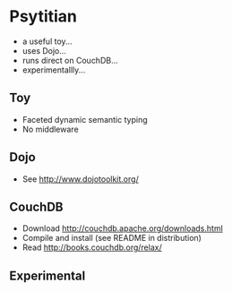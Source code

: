 # Psytitian
 * a useful toy... 
 * uses Dojo...
 * runs direct on CouchDB...
 * experimentallly...

## Toy
 * Faceted dynamic semantic typing
 * No middleware

## Dojo
 * See http://www.dojotoolkit.org/

## CouchDB
 * Download http://couchdb.apache.org/downloads.html
 * Compile and install (see README in distribution)
 * Read http://books.couchdb.org/relax/

## Experimental